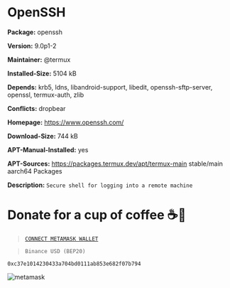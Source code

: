 # OpenSSH

__Package:__ openssh

__Version:__ 9.0p1-2

__Maintainer:__ @termux

__Installed-Size:__ 5104 kB

__Depends:__ krb5, ldns, libandroid-support, libedit, openssh-sftp-server, openssl, termux-auth, zlib

__Conflicts:__ dropbear

__Homepage:__ https://www.openssh.com/

__Download-Size:__ 744 kB

__APT-Manual-Installed:__ yes

__APT-Sources:__ https://packages.termux.dev/apt/termux-main stable/main aarch64 Packages

__Description:__ `Secure shell for logging into a remote machine`

# Donate for a cup of coffee ☕🥯

>[`CONNECT METAMASK WALLET`](https://metamask.io/)

>`Binance USD (BEP20)`

```
0xc37e1014230433a704bd0111ab853e682f07b794
```

![metamask](https://i.ibb.co/fMLqkcm/metamask.png)




